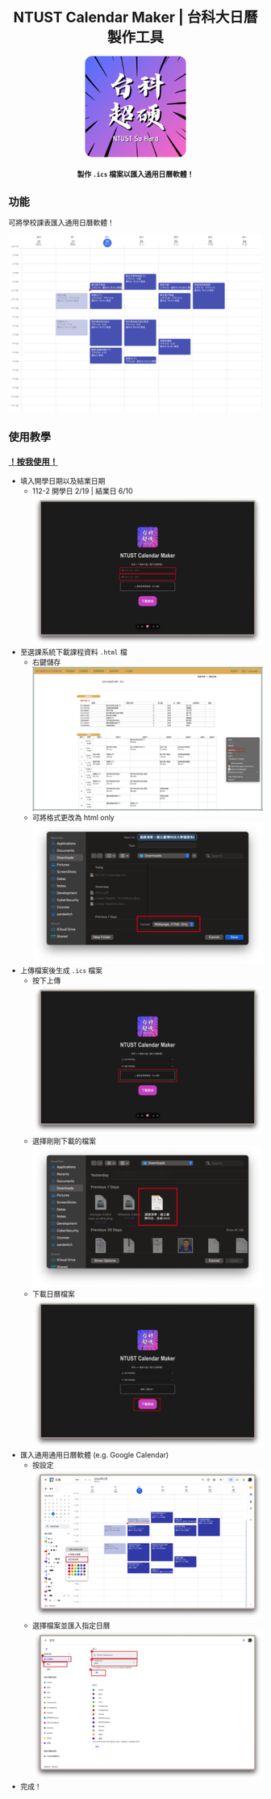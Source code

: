 <div align="center">

# NTUST Calendar Maker | 台科大日曆製作工具

  <img width="200" src="src/assets/ntust_so_hard.png" alt="logo" style="border-radius:1em">

#### 製作 `.ics` 檔案以匯入通用日曆軟體！

</div>

## 功能
可將學校課表匯入通用日曆軟體！

![alt text](/imgs/image-5.png)

## 使用教學

### [！按我使用！](https://ntust-calendar-maker.vercel.app)

- 填入開學日期以及結業日期
    - 112-2 開學日 2/19 | 結業日 6/10
    ![alt text](/imgs/image.png)
- 至選課系統下載課程資料 `.html` 檔
    - 右鍵儲存
    ![alt text](/imgs/image-1.png)
    - 可將格式更改為 html only
    ![alt text](/imgs/image-2.png)
- 上傳檔案後生成 `.ics` 檔案
    - 按下上傳
    ![alt text](/imgs/image-3.png)
    - 選擇剛剛下載的檔案
    ![alt text](/imgs/image-4.png)
    - 下載日曆檔案
    ![alt text](/imgs/image-8.png)
- 匯入通用通用日曆軟體 (e.g. Google Calendar)
    - 按設定
    ![alt text](/imgs/image-6.png)
    - 選擇檔案並匯入指定日曆
    ![alt text](/imgs/image-7.png)
- 完成！